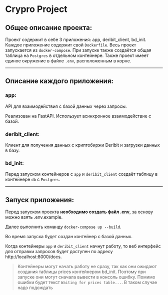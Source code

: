 # Crypro Project
## Общее описание проекта:
Проект содержит в себе 3 приложения: app, deribit_client, bd_init.
Каждое приложение содержит свой `Dockerfile`.
Весь проект запускается из `docker-compose`.
При запуске также создаётся общая таблица на `Postgres` в отдельном контейнере.
Также проект имеет единое окружение в файле `.env`, расположенным в корне.
____
## Описание каждого приложения:
### app:

API для взаимодействия с базой данных через запросы.

Реализован на FastAPI. Использует асинхронное взаимодействие с базой.

### deribit_client:

Клиент для получения данных с криптобиржи Deribit и загрузки данных в базу.

### bd_init:

Перед запуском контейнеров с `app` и `deribit_client` создаёт
таблицу в контейнере `db` с `Postgres`.

____

## Запуск приложения:

Перед запуском проекта **необходимо создать файл .env**, за основу можно
взять .env.example.

Далее выполнить команду `docker-compose up --build`.

Во время запуска будет создан контейнер с базой данных.

Когда контейнеры `app` и `deribit_client` начнут работу, то веб интерфейс
для отправки запросов будет доступен по адресу http://localhost:8000/docs.

> Контейнеры могут начать работу не сразу, так как они ожидают создания таблицы prices
> контейнером bd_init. Поэтому при запуске они могут сначала вывести в 
> консоль ошибку. Помимо ошибки будет текст `Waiting for prices table...`.
> В таком случае надо подождать 
